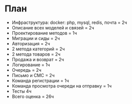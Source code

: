 # План
* Инфраструктура: docker: php, mysql, redis, почта = 2ч
* Описание всех моделей и связей = 2ч
* Проектирование методов = 1ч
* Миграции и сиды = 2ч
* Авторизация = 2ч
* 2 метода категорий = 2ч 
* 2 метода товаров = 2ч
* Продажа и возврат = 2ч
* Логирование = 1ч
* Очередь = 2ч
* Письмо и СМС = 2ч
* Команда регистрации = 1ч
* Команда просмотра очереди на отправку = 1ч
* Тесты 4ч
* Всего оценка = 26ч